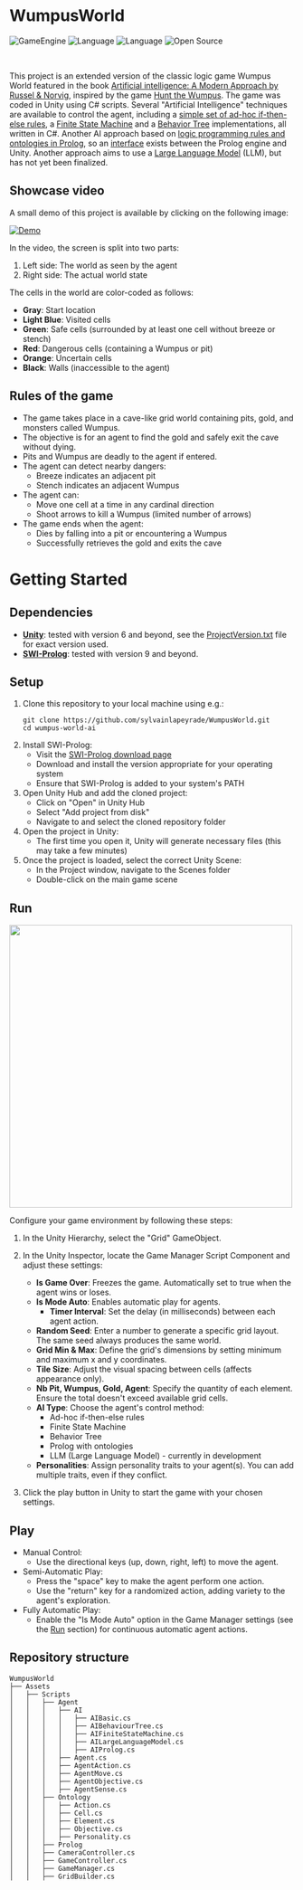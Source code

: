 # WumpusWorld

![GameEngine](https://img.shields.io/badge/Game%20Engine-Unity-239120)
![Language](https://img.shields.io/badge/Language-C%23-00cf2c)
![Language](https://img.shields.io/badge/Language-Prolog-ffcc1)
![Open Source](https://badges.frapsoft.com/os/v2/open-source.svg?v=103)
  
<br/>

This project is an extended version of the classic logic game Wumpus World featured in the book [Artificial intelligence: A Modern Approach by Russel & Norvig](https://aima.cs.berkeley.edu), inspired by the game [Hunt the Wumpus](https://en.wikipedia.org/wiki/Hunt_the_Wumpus). The game was coded in Unity using C# scripts. Several "Artificial Intelligence" techniques are available to control the agent, including a [simple set of ad-hoc if-then-else rules](Assets/Scripts/Agent/AI/AIBasic.cs), a [Finite State Machine](Assets/Scripts/Agent/AI/AIFiniteStateMachine.cs) and a [Behavior Tree](Assets/Scripts/Agent/AI/AIBehaviourTree.cs) implementations, all written in C#.
Another AI approach based on [logic programming rules and ontologies in Prolog](Assets/StreamingAssets/main.pl), so an [interface](Assets/Scripts/Prolog/PrologInterface.cs) exists between the Prolog engine and Unity.
Another approach aims to use a [Large Language Model](Assets/Scripts/Agent/AI/AILargeLanguageModel.cs) (LLM), but has not yet been finalized.


## Showcase video
A small demo of this project is available by clicking on the following image:

  [![Demo](https://img.youtube.com/vi/dhP5YQKlUbU/0.jpg)](https://youtu.be/dhP5YQKlUbU)

In the video, the screen is split into two parts:

1. Left side: The world as seen by the agent
2. Right side: The actual world state

The cells in the world are color-coded as follows:

- **Gray**: Start location
- **Light Blue**: Visited cells
- **Green**: Safe cells (surrounded by at least one cell without breeze or stench)
- **Red**: Dangerous cells (containing a Wumpus or pit)
- **Orange**: Uncertain cells
- **Black**: Walls (inaccessible to the agent)

## Rules of the game
* The game takes place in a cave-like grid world containing pits, gold, and monsters called Wumpus.
* The objective is for an agent to find the gold and safely exit the cave without dying.
* Pits and Wumpus are deadly to the agent if entered.
* The agent can detect nearby dangers:
  * Breeze indicates an adjacent pit
  * Stench indicates an adjacent Wumpus
* The agent can:
  * Move one cell at a time in any cardinal direction
  * Shoot arrows to kill a Wumpus (limited number of arrows)
* The game ends when the agent:
  * Dies by falling into a pit or encountering a Wumpus
  * Successfully retrieves the gold and exits the cave

# Getting Started

## Dependencies
* **[Unity](https://unity.com/download)**: tested with version 6 and beyond, see the [ProjectVersion.txt](ProjectSettings/ProjectVersion.txt) file for exact version used.
* **[SWI-Prolog](https://www.swi-prolog.org/Download.html)**: tested with version 9 and beyond.

## Setup
1. Clone this repository to your local machine using e.g.:
   ```
   git clone https://github.com/sylvainlapeyrade/WumpusWorld.git
   cd wumpus-world-ai
   ```
2. Install SWI-Prolog:
   - Visit the [SWI-Prolog download page](https://www.swi-prolog.org/Download.html)
   - Download and install the version appropriate for your operating system
   - Ensure that SWI-Prolog is added to your system's PATH
2. Open Unity Hub and add the cloned project:
   - Click on "Open" in Unity Hub
   - Select "Add project from disk"
   - Navigate to and select the cloned repository folder
3. Open the project in Unity:
   - The first time you open it, Unity will generate necessary files (this may take a few minutes)
4. Once the project is loaded, select the correct Unity Scene:
   - In the Project window, navigate to the Scenes folder
   - Double-click on the main game scene

## Run
<p>
	<img src="https://i.imgur.com/jcIbTZh.png" width="500">
</p>

Configure your game environment by following these steps:

1. In the Unity Hierarchy, select the "Grid" GameObject.
2. In the Unity Inspector, locate the Game Manager Script Component and adjust these settings:

   * **Is Game Over**: Freezes the game. Automatically set to true when the agent wins or loses.
   * **Is Mode Auto**: Enables automatic play for agents.
     * **Timer Interval**: Set the delay (in milliseconds) between each agent action.
   * **Random Seed**: Enter a number to generate a specific grid layout. The same seed always produces the same world.
   * **Grid Min & Max**: Define the grid's dimensions by setting minimum and maximum x and y coordinates.
   * **Tile Size**: Adjust the visual spacing between cells (affects appearance only).
   * **Nb Pit, Wumpus, Gold, Agent**: Specify the quantity of each element. Ensure the total doesn't exceed available grid cells.
   * **AI Type**: Choose the agent's control method:
     - Ad-hoc if-then-else rules
     - Finite State Machine
     - Behavior Tree
     - Prolog with ontologies
     - LLM (Large Language Model) - currently in development
   * **Personalities**: Assign personality traits to your agent(s). You can add multiple traits, even if they conflict.

3. Click the play button in Unity to start the game with your chosen settings.

## Play
- Manual Control:
  - Use the directional keys (up, down, right, left) to move the agent.
- Semi-Automatic Play:
  - Press the "space" key to make the agent perform one action.
  - Use the "return" key for a randomized action, adding variety to the agent's exploration.
- Fully Automatic Play:
  - Enable the "Is Mode Auto" option in the Game Manager settings (see the [Run](#Run) section) for continuous automatic agent actions.

## Repository structure
```
WumpusWorld
├── Assets
│   ├── Scripts
│   │   ├── Agent
│   │   │   ├── AI
│   │   │   │   ├── AIBasic.cs
│   │   │   │   ├── AIBehaviourTree.cs
│   │   │   │   ├── AIFiniteStateMachine.cs
│   │   │   │   ├── AILargeLanguageModel.cs
│   │   │   │   ├── AIProlog.cs
│   │   │   ├── Agent.cs
│   │   │   ├── AgentAction.cs
│   │   │   ├── AgentMove.cs
│   │   │   ├── AgentObjective.cs
│   │   │   ├── AgentSense.cs
│   │   ├── Ontology
│   │   │   ├── Action.cs
│   │   │   ├── Cell.cs
│   │   │   ├── Element.cs
│   │   │   ├── Objective.cs
│   │   │   ├── Personality.cs
│   │   ├── Prolog
│   │   ├── CameraController.cs
│   │   ├── GameController.cs
│   │   ├── GameManager.cs
│   │   ├── GridBuilder.cs
```